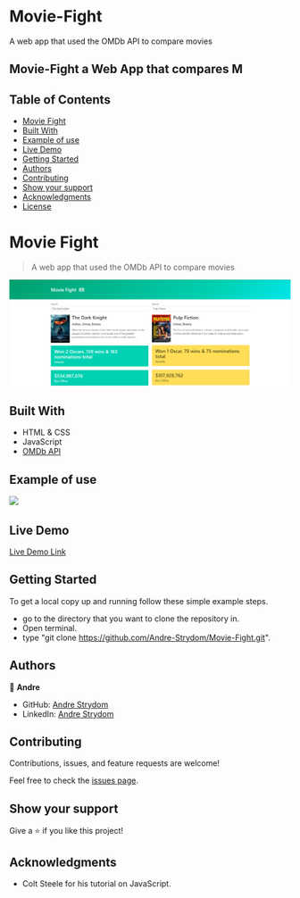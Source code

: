 # Movie-Fight
A web app that used the OMDb API to compare movies

## Movie-Fight a Web App that compares M

## Table of Contents  
- [Movie Fight](#movie-fight) 
- [Built With](#built-with)
- [Example of use](#example-of-use) 
- [Live Demo](#live-demo) 
- [Getting Started](#getting-started)
- [Authors](#authors)
- [Contributing](#contributing)
- [Show your support](#show-your-support)
- [Acknowledgments](#acknowledgments)
- [License](#license)

[logo]: ./Movie-Fight.PNG "Logo Title Text 2"

# Movie Fight

> A web app that used the OMDb API to compare movies

![alt text][logo]

## Built With

- HTML & CSS
- JavaScript
- [OMDb API](https://www.omdbapi.com/)

## Example of use
![](https://imgur.com/1ge31ap.gif)


## Live Demo

[Live Demo Link](https://andre-strydom.github.io/Movie-Fight/)


## Getting Started


To get a local copy up and running follow these simple example steps.

- go to the directory that you want to clone the repository in.
- Open terminal.
- type "git clone https://github.com/Andre-Strydom/Movie-Fight.git".

## Authors

👤 **Andre**

- GitHub: [Andre Strydom](https://github.com/Andre-Strydom)
- LinkedIn: [Andre Strydom](https://www.linkedin.com/in/andr%C3%A9-strydom-91144b159/)

## Contributing

Contributions, issues, and feature requests are welcome!

Feel free to check the [issues page](../../issues/).

## Show your support

Give a ⭐️ if you like this project!

## Acknowledgments

- Colt Steele for his tutorial on JavaScript.

